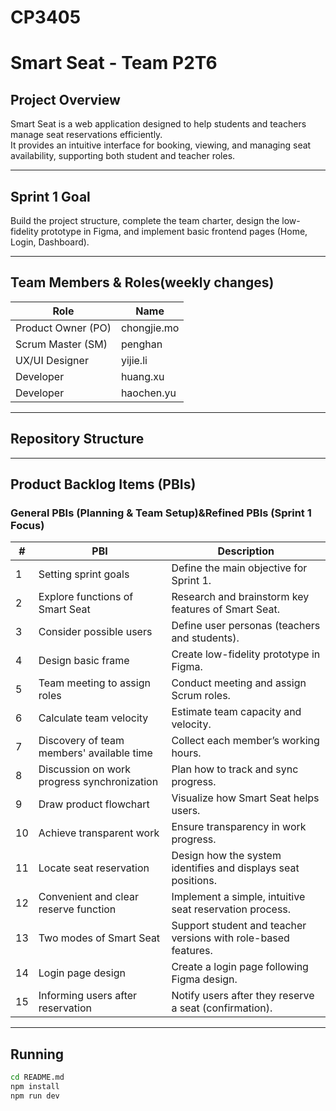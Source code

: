 # CP3405
# Smart Seat - Team P2T6

##  Project Overview
Smart Seat is a web application designed to help students and teachers manage seat reservations efficiently.  
It provides an intuitive interface for booking, viewing, and managing seat availability, supporting both student and teacher roles.

---

##  Sprint 1 Goal
Build the project structure, complete the team charter, design the low-fidelity prototype in Figma, and implement basic frontend pages (Home, Login, Dashboard).

---

##  Team Members & Roles(weekly changes)
| Role | Name |
|------|------|
| Product Owner (PO) | chongjie.mo |
| Scrum Master (SM) | penghan |
| UX/UI Designer | yijie.li  |
| Developer | huang.xu |
| Developer | haochen.yu |

---

##  Repository Structure

---

##  Product Backlog Items (PBIs)

### General PBIs (Planning & Team Setup)&Refined PBIs (Sprint 1 Focus)
| # | PBI | Description |
|---|-----|-------------|
| 1 | Setting sprint goals | Define the main objective for Sprint 1. |
| 2 | Explore functions of Smart Seat | Research and brainstorm key features of Smart Seat. |
| 3 | Consider possible users | Define user personas (teachers and students). |
| 4 | Design basic frame | Create low-fidelity prototype in Figma. |
| 5 | Team meeting to assign roles | Conduct meeting and assign Scrum roles. |
| 6 | Calculate team velocity | Estimate team capacity and velocity. |
| 7 | Discovery of team members' available time | Collect each member’s working hours. |
| 8 | Discussion on work progress synchronization | Plan how to track and sync progress. |
| 9 | Draw product flowchart | Visualize how Smart Seat helps users. |
| 10 | Achieve transparent work | Ensure transparency in work progress. |
| 11 | Locate seat reservation | Design how the system identifies and displays seat positions. |
| 12 | Convenient and clear reserve function | Implement a simple, intuitive seat reservation process. |
| 13 | Two modes of Smart Seat | Support student and teacher versions with role-based features. |
| 14 | Login page design | Create a login page following Figma design. |
| 15 | Informing users after reservation | Notify users after they reserve a seat (confirmation). |


---

## Running


```bash
cd README.md
npm install
npm run dev
